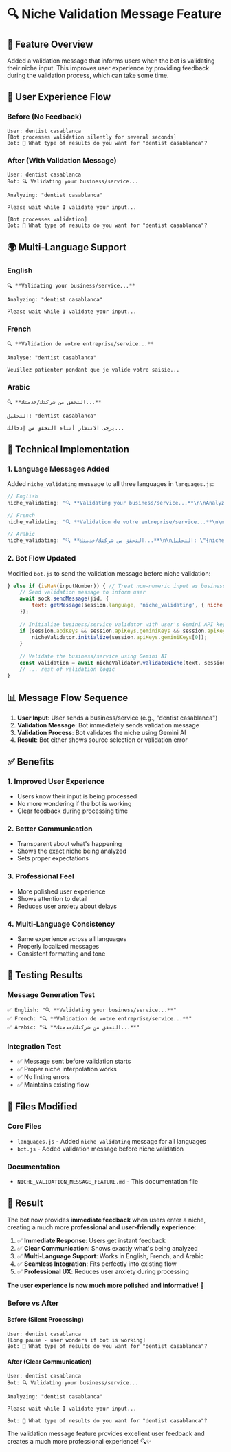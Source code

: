 # 🔍 Niche Validation Message Feature

## 🎯 **Feature Overview**

Added a validation message that informs users when the bot is validating their niche input. This improves user experience by providing feedback during the validation process, which can take some time.

## 📱 **User Experience Flow**

### **Before (No Feedback)**
```
User: dentist casablanca
[Bot processes validation silently for several seconds]
Bot: 🎯 What type of results do you want for "dentist casablanca"?
```

### **After (With Validation Message)**
```
User: dentist casablanca
Bot: 🔍 Validating your business/service...

Analyzing: "dentist casablanca"

Please wait while I validate your input...

[Bot processes validation]
Bot: 🎯 What type of results do you want for "dentist casablanca"?
```

## 🌍 **Multi-Language Support**

### **English**
```
🔍 **Validating your business/service...**

Analyzing: "dentist casablanca"

Please wait while I validate your input...
```

### **French**
```
🔍 **Validation de votre entreprise/service...**

Analyse: "dentist casablanca"

Veuillez patienter pendant que je valide votre saisie...
```

### **Arabic**
```
🔍 **التحقق من شركتك/خدمتك...**

التحليل: "dentist casablanca"

يرجى الانتظار أثناء التحقق من إدخالك...
```

## 🔧 **Technical Implementation**

### **1. Language Messages Added**

Added `niche_validating` message to all three languages in `languages.js`:

```javascript
// English
niche_validating: "🔍 **Validating your business/service...**\n\nAnalyzing: \"{niche}\"\n\nPlease wait while I validate your input...",

// French  
niche_validating: "🔍 **Validation de votre entreprise/service...**\n\nAnalyse: \"{niche}\"\n\nVeuillez patienter pendant que je valide votre saisie...",

// Arabic
niche_validating: "🔍 **التحقق من شركتك/خدمتك...**\n\nالتحليل: \"{niche}\"\n\nيرجى الانتظار أثناء التحقق من إدخالك...",
```

### **2. Bot Flow Updated**

Modified `bot.js` to send the validation message before niche validation:

```javascript
} else if (isNaN(inputNumber)) { // Treat non-numeric input as business/service
    // Send validation message to inform user
    await sock.sendMessage(jid, {
        text: getMessage(session.language, 'niche_validating', { niche: text })
    });
    
    // Initialize business/service validator with user's Gemini API key
    if (session.apiKeys && session.apiKeys.geminiKeys && session.apiKeys.geminiKeys.length > 0) {
        nicheValidator.initialize(session.apiKeys.geminiKeys[0]);
    }
    
    // Validate the business/service using Gemini AI
    const validation = await nicheValidator.validateNiche(text, session.language);
    // ... rest of validation logic
}
```

## 📊 **Message Flow Sequence**

1. **User Input**: User sends a business/service (e.g., "dentist casablanca")
2. **Validation Message**: Bot immediately sends validation message
3. **Validation Process**: Bot validates the niche using Gemini AI
4. **Result**: Bot either shows source selection or validation error

## ✅ **Benefits**

### **1. Improved User Experience**
- Users know their input is being processed
- No more wondering if the bot is working
- Clear feedback during processing time

### **2. Better Communication**
- Transparent about what's happening
- Shows the exact niche being analyzed
- Sets proper expectations

### **3. Professional Feel**
- More polished user experience
- Shows attention to detail
- Reduces user anxiety about delays

### **4. Multi-Language Consistency**
- Same experience across all languages
- Properly localized messages
- Consistent formatting and tone

## 🧪 **Testing Results**

### **Message Generation Test**
```
✅ English: "🔍 **Validating your business/service...**"
✅ French: "🔍 **Validation de votre entreprise/service...**"  
✅ Arabic: "🔍 **التحقق من شركتك/خدمتك...**"
```

### **Integration Test**
- ✅ Message sent before validation starts
- ✅ Proper niche interpolation works
- ✅ No linting errors
- ✅ Maintains existing flow

## 📁 **Files Modified**

### **Core Files**
- `languages.js` - Added `niche_validating` message for all languages
- `bot.js` - Added validation message before niche validation

### **Documentation**
- `NICHE_VALIDATION_MESSAGE_FEATURE.md` - This documentation file

## 🎉 **Result**

The bot now provides **immediate feedback** when users enter a niche, creating a much more **professional and user-friendly experience**:

1. ✅ **Immediate Response**: Users get instant feedback
2. ✅ **Clear Communication**: Shows exactly what's being analyzed  
3. ✅ **Multi-Language Support**: Works in English, French, and Arabic
4. ✅ **Seamless Integration**: Fits perfectly into existing flow
5. ✅ **Professional UX**: Reduces user anxiety during processing

**The user experience is now much more polished and informative!** 🚀

### **Before vs After**

#### **Before (Silent Processing)**
```
User: dentist casablanca
[Long pause - user wonders if bot is working]
Bot: 🎯 What type of results do you want for "dentist casablanca"?
```

#### **After (Clear Communication)**
```
User: dentist casablanca
Bot: 🔍 Validating your business/service...

Analyzing: "dentist casablanca"

Please wait while I validate your input...

Bot: 🎯 What type of results do you want for "dentist casablanca"?
```

The validation message feature provides excellent user feedback and creates a much more professional experience! 🔍✨
